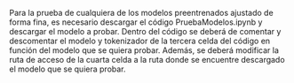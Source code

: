 Para la prueba de cualquiera de los modelos preentrenados ajustado de forma fina, es necesario descargar el código PruebaModelos.ipynb y descargar el modelo a probar. Dentro del código se deberá de comentar y descomentar el modelo y tokenizador de la tercera celda del código en función del modelo que se quiera probar. Además, se deberá modificar la ruta de acceso de la cuarta celda a la ruta donde se encuentre descargado el modelo que se quiera probar. 
